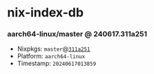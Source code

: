 # nix-index-db
### aarch64-linux/master @ 240617.311a251
- Nixpkgs: `master`@[`311a251`](https://github.com/NixOS/nixpkgs/commit/311a2516f09102b069951a94a15d61f7a1772427)
- Platform: `aarch64-linux`
- Timestamp: `20240617013859`
